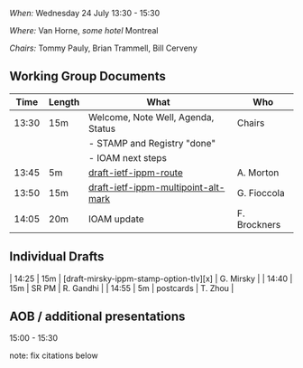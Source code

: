 *When:*   Wednesday 24 July 13:30 - 15:30

*Where:*  Van Horne, *some hotel* Montreal 

*Chairs:* Tommy Pauly, Brian Trammell, Bill Cerveny

## Working Group Documents

| Time    | Length | What                                   | Who           |
|---------|--------|----------------------------------------|---------------|
| 13:30   | 15m    | Welcome, Note Well, Agenda, Status     | Chairs        |
|         |        | - STAMP and Registry "done"            | | 
|         |        | - IOAM next steps                      | |
| 13:45   | 5m     | [draft-ietf-ippm-route][3]             | A. Morton        |
| 13:50   | 15m    | [draft-ietf-ippm-multipoint-alt-mark][7]     | G. Fioccola        |
| 14:05   | 20m    | IOAM update | F. Brockners |

## Individual Drafts

| 14:25   | 15m    | [draft-mirsky-ippm-stamp-option-tlv][x] | G. Mirsky |
| 14:40   | 15m    | SR PM | R. Gandhi |
| 14:55   | 5m     | postcards | T. Zhou |

## AOB / additional presentations

15:00 - 15:30

note: fix citations below

[1]: https://tools.ietf.org/html/draft-ietf-ippm-stamp
[2]: https://tools.ietf.org/html/draft-ietf-ippm-stamp-yang
[3]: https://tools.ietf.org/html/draft-ietf-ippm-route
[4]: https://tools.ietf.org/html/draft-ietf-ippm-metric-registry
[5]: https://tools.ietf.org/html/draft-ietf-ippm-initial-registry
[6]: https://tools.ietf.org/html/draft-ietf-ippm-ioam-data
[7]: https://tools.ietf.org/html/draft-ietf-ippm-multipoint-alt-mark
[8]: https://tools.ietf.org/html/draft-cfb-ippm-spinbit-new-measurements
[9]: https://tools.ietf.org/html/draft-zhou-ippm-enhanced-alternate-marking
[10]: https://tools.ietf.org/html/draft-mizrahi-ippm-compact-alternate-marking
[11]: https://tools.ietf.org/html/draft-mirsky-ippm-stamp-option-tlv
[12]: https://tools.ietf.org/html/draft-kumar-ippm-ifa
[13]: https://tools.ietf.org/html/draft-gandhi-spring-twamp-srpm
[14]: https://tools.ietf.org/html/draft-song-opsawg-ifit-framework
